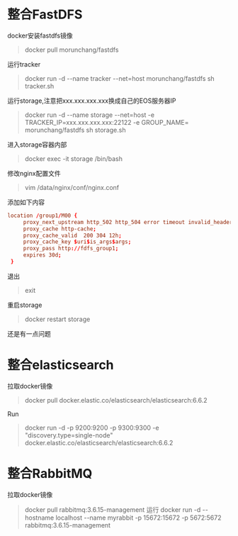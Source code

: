 # 整合FastDFS
docker安装fastdfs镜像
> docker pull morunchang/fastdfs

运行tracker
> docker run -d --name tracker --net=host morunchang/fastdfs sh tracker.sh

运行storage,注意把xxx.xxx.xxx.xxx换成自己的EOS服务器IP
> docker run -d --name storage --net=host -e TRACKER_IP=xxx.xxx.xxx.xxx:22122 -e GROUP_NAME= morunchang/fastdfs sh storage.sh

进入storage容器内部
> docker exec -it storage  /bin/bash

修改nginx配置文件
> vim /data/nginx/conf/nginx.conf

添加如下内容
```conf
location /group1/M00 {
     proxy_next_upstream http_502 http_504 error timeout invalid_header;
     proxy_cache http-cache;
     proxy_cache_valid  200 304 12h;
     proxy_cache_key $uri$is_args$args;
     proxy_pass http://fdfs_group1;
     expires 30d;
 }
```
退出
> exit

重启storage
> docker restart storage

还是有一点问题

# 整合elasticsearch
拉取docker镜像
> docker pull docker.elastic.co/elasticsearch/elasticsearch:6.6.2

Run
> docker run -d -p 9200:9200 -p 9300:9300 -e "discovery.type=single-node" docker.elastic.co/elasticsearch/elasticsearch:6.6.2

# 整合RabbitMQ
拉取docker镜像
> docker pull rabbitmq:3.6.15-management
运行
> docker run -d --hostname localhost --name myrabbit -p 15672:15672 -p 5672:5672 rabbitmq:3.6.15-management